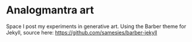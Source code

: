 # Analogmantra art

Space I post my experiments in generative art. Using the Barber theme for Jekyll, source here: https://github.com/samesies/barber-jekyll
